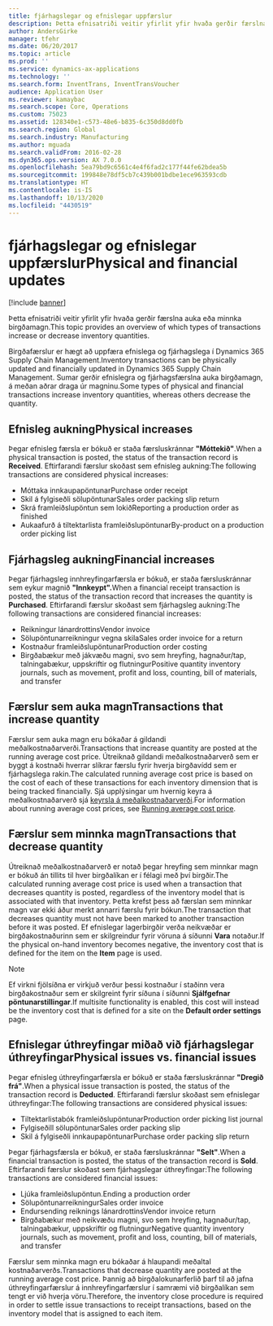 ```yaml
---
title: fjárhagslegar og efnislegar uppfærslur
description: Þetta efnisatriði veitir yfirlit yfir hvaða gerðir færslna auka eða minnka birgðamagn.
author: AndersGirke
manager: tfehr
ms.date: 06/20/2017
ms.topic: article
ms.prod: ''
ms.service: dynamics-ax-applications
ms.technology: ''
ms.search.form: InventTrans, InventTransVoucher
audience: Application User
ms.reviewer: kamaybac
ms.search.scope: Core, Operations
ms.custom: 75023
ms.assetid: 128340e1-c573-48e6-b835-6c350d8dd0fb
ms.search.region: Global
ms.search.industry: Manufacturing
ms.author: mguada
ms.search.validFrom: 2016-02-28
ms.dyn365.ops.version: AX 7.0.0
ms.openlocfilehash: 5ea79bd9c6561c4e4f6fad2c177f44fe62bdea5b
ms.sourcegitcommit: 199848e78df5cb7c439b001bdbe1ece963593cdb
ms.translationtype: HT
ms.contentlocale: is-IS
ms.lasthandoff: 10/13/2020
ms.locfileid: "4430519"
---
```

# <a name="physical-and-financial-updates"></a><span data-ttu-id="3928f-103">fjárhagslegar og efnislegar uppfærslur</span><span class="sxs-lookup"><span data-stu-id="3928f-103">Physical and financial updates</span></span>

[!include [banner](../includes/banner.md)]

<span data-ttu-id="3928f-104">Þetta efnisatriði veitir yfirlit yfir hvaða gerðir færslna auka eða minnka birgðamagn.</span><span class="sxs-lookup"><span data-stu-id="3928f-104">This topic provides an overview of which types of transactions increase or decrease inventory quantities.</span></span> 

<span data-ttu-id="3928f-105">Birgðafærslur er hægt að uppfæra efnislega og fjárhagslega í Dynamics 365 Supply Chain Management.</span><span class="sxs-lookup"><span data-stu-id="3928f-105">Inventory transactions can be physically updated and financially updated in Dynamics 365 Supply Chain Management.</span></span> <span data-ttu-id="3928f-106">Sumar gerðir efnislegra og fjárhagsfærslna auka birgðamagn, á meðan aðrar draga úr magninu.</span><span class="sxs-lookup"><span data-stu-id="3928f-106">Some types of physical and financial transactions increase inventory quantities, whereas others decrease the quantity.</span></span>

## <a name="physical-increases"></a><span data-ttu-id="3928f-107">Efnisleg aukning</span><span class="sxs-lookup"><span data-stu-id="3928f-107">Physical increases</span></span>
<span data-ttu-id="3928f-108">Þegar efnisleg færsla er bókuð er staða færsluskránnar **"Móttekið"**.</span><span class="sxs-lookup"><span data-stu-id="3928f-108">When a physical transaction is posted, the status of the transaction record is **Received**.</span></span> <span data-ttu-id="3928f-109">Eftirfarandi færslur skoðast sem efnisleg aukning:</span><span class="sxs-lookup"><span data-stu-id="3928f-109">The following transactions are considered physical increases:</span></span>

-   <span data-ttu-id="3928f-110">Móttaka innkaupapöntunar</span><span class="sxs-lookup"><span data-stu-id="3928f-110">Purchase order receipt</span></span>
-   <span data-ttu-id="3928f-111">Skil á fylgiseðli sölupöntunar</span><span class="sxs-lookup"><span data-stu-id="3928f-111">Sales order packing slip return</span></span>
-   <span data-ttu-id="3928f-112">Skrá framleiðslupöntun sem lokið</span><span class="sxs-lookup"><span data-stu-id="3928f-112">Reporting a production order as finished</span></span>
-   <span data-ttu-id="3928f-113">Aukaafurð á tiltektarlista framleiðslupöntunar</span><span class="sxs-lookup"><span data-stu-id="3928f-113">By-product on a production order picking list</span></span>

## <a name="financial-increases"></a><span data-ttu-id="3928f-114">Fjárhagsleg aukning</span><span class="sxs-lookup"><span data-stu-id="3928f-114">Financial increases</span></span>
<span data-ttu-id="3928f-115">Þegar fjárhagsleg innhreyfingarfærsla er bókuð, er staða færsluskránnar sem eykur magnið **"Innkeypt".**</span><span class="sxs-lookup"><span data-stu-id="3928f-115">When a financial receipt transaction is posted, the status of the transaction record that increases the quantity is **Purchased**.</span></span> <span data-ttu-id="3928f-116">Eftirfarandi færslur skoðast sem fjárhagsleg aukning:</span><span class="sxs-lookup"><span data-stu-id="3928f-116">The following transactions are considered financial increases:</span></span>

-   <span data-ttu-id="3928f-117">Reikningur lánardrottins</span><span class="sxs-lookup"><span data-stu-id="3928f-117">Vendor invoice</span></span>
-   <span data-ttu-id="3928f-118">Sölupöntunarreikningur vegna skila</span><span class="sxs-lookup"><span data-stu-id="3928f-118">Sales order invoice for a return</span></span>
-   <span data-ttu-id="3928f-119">Kostnaður framleiðslupöntunar</span><span class="sxs-lookup"><span data-stu-id="3928f-119">Production order costing</span></span>
-   <span data-ttu-id="3928f-120">Birgðabækur með jákvæðu magni, svo sem hreyfing, hagnaður/tap, talningabækur, uppskriftir og flutningur</span><span class="sxs-lookup"><span data-stu-id="3928f-120">Positive quantity inventory journals, such as movement, profit and loss, counting, bill of materials, and transfer</span></span>

## <a name="transactions-that-increase-quantity"></a><span data-ttu-id="3928f-121">Færslur sem auka magn</span><span class="sxs-lookup"><span data-stu-id="3928f-121">Transactions that increase quantity</span></span>
<span data-ttu-id="3928f-122">Færslur sem auka magn eru bókaðar á gildandi meðalkostnaðarverði.</span><span class="sxs-lookup"><span data-stu-id="3928f-122">Transactions that increase quantity are posted at the running average cost price.</span></span> <span data-ttu-id="3928f-123">Útreiknað gildandi meðalkostnaðarverð sem er byggt á kostnaði hverrar slíkrar færslu fyrir hverja birgðavídd sem er fjárhagslega rakin.</span><span class="sxs-lookup"><span data-stu-id="3928f-123">The calculated running average cost price is based on the cost of each of these transactions for each inventory dimension that is being tracked financially.</span></span> <span data-ttu-id="3928f-124">Sjá upplýsingar um hvernig keyra á meðalkostnaðarverð sjá [keyrsla á meðalkostnaðarverði](running-average-cost-price.md).</span><span class="sxs-lookup"><span data-stu-id="3928f-124">For information about running average cost prices, see [Running average cost price](running-average-cost-price.md).</span></span>

## <a name="transactions-that-decrease-quantity"></a><span data-ttu-id="3928f-125">Færslur sem minnka magn</span><span class="sxs-lookup"><span data-stu-id="3928f-125">Transactions that decrease quantity</span></span>
<span data-ttu-id="3928f-126">Útreiknað meðalkostnaðarverð er notað þegar hreyfing sem minnkar magn er bókuð án tillits til hver birgðalíkan er í félagi með því birgðir.</span><span class="sxs-lookup"><span data-stu-id="3928f-126">The calculated running average cost price is used  when a transaction that decreases quantity is posted, regardless of the inventory model that is associated with that inventory.</span></span> <span data-ttu-id="3928f-127">Þetta krefst þess að færslan sem minnkar magn var ekki áður merkt annarri færslu fyrir bókun.</span><span class="sxs-lookup"><span data-stu-id="3928f-127">The transaction that decreases quantity must not have been marked to another transaction before it was posted.</span></span> <span data-ttu-id="3928f-128">Ef efnislegar lagerbirgðir verða neikvæðar er birgðakostnaðurinn sem er skilgreindur fyrir vöruna á síðunni **Vara** notaður.</span><span class="sxs-lookup"><span data-stu-id="3928f-128">If the physical on-hand inventory becomes negative, the inventory cost that is defined for the item on the **Item** page is used.</span></span> 

> [!NOTE]
> <span data-ttu-id="3928f-129">Ef virkni fjölsíðna er virkjuð verður þessi kostnaður í staðinn vera birgðakostnaður sem er skilgreint fyrir síðuna í síðunni **Sjálfgefnar pöntunarstillingar**.</span><span class="sxs-lookup"><span data-stu-id="3928f-129">If multisite functionality is enabled, this cost will instead be the inventory cost that is defined for a site on the **Default order settings** page.</span></span>

## <a name="physical-issues-vs-financial-issues"></a><span data-ttu-id="3928f-130">Efnislegar úthreyfingar miðað við fjárhagslegar úthreyfingar</span><span class="sxs-lookup"><span data-stu-id="3928f-130">Physical issues vs. financial issues</span></span>
<span data-ttu-id="3928f-131">Þegar efnisleg úthreyfingarfærsla er bókuð er staða færsluskránnar **"Dregið frá"**.</span><span class="sxs-lookup"><span data-stu-id="3928f-131">When a physical issue transaction is posted, the status of the transaction record is **Deducted**.</span></span> <span data-ttu-id="3928f-132">Eftirfarandi færslur skoðast sem efnislegar úthreyfingar:</span><span class="sxs-lookup"><span data-stu-id="3928f-132">The following transactions are considered physical issues:</span></span>

-   <span data-ttu-id="3928f-133">Tiltektarlistabók framleiðslupöntunar</span><span class="sxs-lookup"><span data-stu-id="3928f-133">Production order picking list journal</span></span>
-   <span data-ttu-id="3928f-134">Fylgiseðill sölupöntunar</span><span class="sxs-lookup"><span data-stu-id="3928f-134">Sales order packing slip</span></span>
-   <span data-ttu-id="3928f-135">Skil á fylgiseðli innkaupapöntunar</span><span class="sxs-lookup"><span data-stu-id="3928f-135">Purchase order packing slip return</span></span>

<span data-ttu-id="3928f-136">Þegar fjárhagsfærsla er bókuð, er staða færsluskránnar **"Selt"**.</span><span class="sxs-lookup"><span data-stu-id="3928f-136">When a financial transaction is posted, the status of the transaction record is **Sold**.</span></span> <span data-ttu-id="3928f-137">Eftirfarandi færslur skoðast sem fjárhagslegar úthreyfingar:</span><span class="sxs-lookup"><span data-stu-id="3928f-137">The following transactions are considered financial issues:</span></span>

-   <span data-ttu-id="3928f-138">Ljúka framleiðslupöntun.</span><span class="sxs-lookup"><span data-stu-id="3928f-138">Ending a production order</span></span>
-   <span data-ttu-id="3928f-139">Sölupöntunarreikningur</span><span class="sxs-lookup"><span data-stu-id="3928f-139">Sales order invoice</span></span>
-   <span data-ttu-id="3928f-140">Endursending reiknings lánardrottins</span><span class="sxs-lookup"><span data-stu-id="3928f-140">Vendor invoice return</span></span>
-   <span data-ttu-id="3928f-141">Birgðabækur með neikvæðu magni, svo sem hreyfing, hagnaður/tap, talningabækur, uppskriftir og flutningur</span><span class="sxs-lookup"><span data-stu-id="3928f-141">Negative quantity inventory journals, such as movement, profit and loss, counting, bill of materials, and transfer</span></span>

<span data-ttu-id="3928f-142">Færslur sem minnka magn eru bókaðar á hlaupandi meðaltal kostnaðarverðs.</span><span class="sxs-lookup"><span data-stu-id="3928f-142">Transactions that decrease quantity are posted at the running average cost price.</span></span> <span data-ttu-id="3928f-143">Þannig að birgðalokunarferlið þarf til að jafna úthreyfingarfærslur á innhreyfingarfærslur í samræmi við birgðalíkan sem tengt er við hverja vöru.</span><span class="sxs-lookup"><span data-stu-id="3928f-143">Therefore, the inventory close procedure is required in order to settle issue transactions to receipt transactions, based on the inventory model that is assigned to each item.</span></span>
